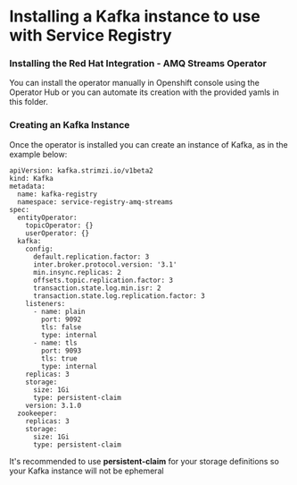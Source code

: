# Installing a Kafka instance to use with Service Registry


### Installing the Red Hat Integration - AMQ Streams Operator
You can install the operator manually in Openshift console using the Operator Hub or you can automate its creation with the provided yamls in this folder.

### Creating an Kafka Instance

Once the operator is installed you can create an instance of Kafka, as in the example below:


```
apiVersion: kafka.strimzi.io/v1beta2
kind: Kafka
metadata:
  name: kafka-registry
  namespace: service-registry-amq-streams
spec:
  entityOperator:
    topicOperator: {}
    userOperator: {}
  kafka:
    config:
      default.replication.factor: 3
      inter.broker.protocol.version: '3.1'
      min.insync.replicas: 2
      offsets.topic.replication.factor: 3
      transaction.state.log.min.isr: 2
      transaction.state.log.replication.factor: 3
    listeners:
      - name: plain
        port: 9092
        tls: false
        type: internal
      - name: tls
        port: 9093
        tls: true
        type: internal
    replicas: 3
    storage:
      size: 1Gi
      type: persistent-claim
    version: 3.1.0
  zookeeper:
    replicas: 3
    storage:
      size: 1Gi
      type: persistent-claim
```

It's recommended to use **persistent-claim** for your storage definitions so your Kafka instance will not be ephemeral